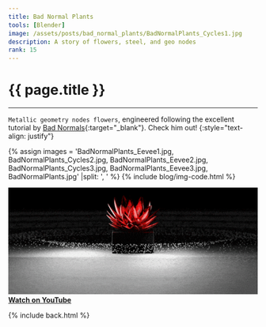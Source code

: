 ```yaml
---
title: Bad Normal Plants
tools: [Blender]
image: /assets/posts/bad_normal_plants/BadNormalPlants_Cycles1.jpg
description: A story of flowers, steel, and geo nodes
rank: 15
---
```


# **{{ page.title }}**
<hr align='left' style='height:{{site.height}}; width:{{site.width}}'>

<code>Metallic geometry nodes flowers</code>, engineered following the excellent tutorial by [Bad Normals](https://www.youtube.com/c/BadNormals){:target="_blank"}. Check him out!
{:style="text-align: justify"}

{% assign images = 'BadNormalPlants_Eevee1.jpg, BadNormalPlants_Cycles2.jpg, BadNormalPlants_Eevee2.jpg, BadNormalPlants_Cycles3.jpg, BadNormalPlants_Eevee3.jpg, BadNormalPlants.jpg'  |split: ', ' %}
{% include blog/img-code.html %}

<div class="youtube-div">
    <img src="/assets/posts/bad_normal_plants/BadNormalPlants.gif" alt="BadNormalPlants" class="img-style">
    <a href="https://youtu.be/o3NMBlE9LqQ" target="_blank" style="display:block"><b class="youtube-text"> Watch on YouTube </b></a>
</div>

{% include back.html %}
